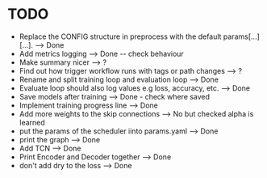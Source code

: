 # TODO

- Replace the CONFIG structure in preprocess with the default params[...][...]. --> Done
- Add metrics logging --> Done -- check behaviour
- Make summary nicer --> ?
- Find out how trigger workflow runs with tags or path changes --> ? 
- Rename and split training loop and evaluation loop --> Done
- Evaluate loop should also log values e.g loss, accuracy, etc. --> Done
- Save models after training --> Done - check where saved
- Implement training progress line --> Done
- Add more weights to the skip connections --> No but checked alpha is learned
- put the params of the scheduler iinto params.yaml --> Done
- print the graph --> Done
- Add TCN --> Done
- Print Encoder and Decoder together --> Done
- don't add dry to the loss --> Done
